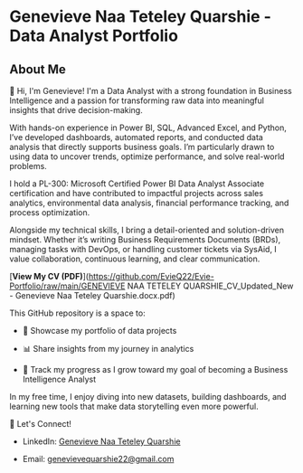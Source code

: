 # Genevieve Naa Teteley Quarshie - Data Analyst Portfolio
## About Me

👋 Hi, I'm Genevieve!
I'm a Data Analyst with a strong foundation in Business Intelligence and a passion for transforming raw data into meaningful insights that drive decision-making.

With hands-on experience in Power BI, SQL, Advanced Excel, and Python, I’ve developed dashboards, automated reports, and conducted data analysis that directly supports business goals. I’m particularly drawn to using data to uncover trends, optimize performance, and solve real-world problems.

I hold a PL-300: Microsoft Certified Power BI Data Analyst Associate certification and have contributed to impactful projects across sales analytics, environmental data analysis, financial performance tracking, and process optimization.

Alongside my technical skills, I bring a detail-oriented and solution-driven mindset. Whether it’s writing Business Requirements Documents (BRDs), managing tasks with DevOps, or handling customer tickets via SysAid, I value collaboration, continuous learning, and clear communication.

[**View My CV (PDF)**](https://github.com/EvieQ22/Evie-Portfolio/raw/main/GENEVIEVE NAA TETELEY QUARSHIE_CV_Updated_New - Genevieve Naa Teteley Quarshie.docx.pdf)


This GitHub repository is a space to:

- 🌟 Showcase my portfolio of data projects

- 📊 Share insights from my journey in analytics

- 🧠 Track my progress as I grow toward my goal of becoming a Business Intelligence Analyst

In my free time, I enjoy diving into new datasets, building dashboards, and learning new tools that make data storytelling even more powerful.

🔗 Let's Connect!
- LinkedIn: [Genevieve Naa Teteley Quarshie](https://www.linkedin.com/in/genevieve-naa-teteley-quarshie)

- Email: genevievequarshie22@gmail.com

